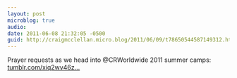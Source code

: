 ```yaml
---
layout: post
microblog: true
audio: 
date: 2011-06-08 21:32:05 -0500
guid: http://craigmcclellan.micro.blog/2011/06/09/t78650544587149312.html
---
```

Prayer requests as we head into @CRWorldwide 2011 summer camps: [tumblr.com/xiq2wv46z...](http://tumblr.com/xiq2wv46zc)
